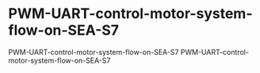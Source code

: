 # PWM-UART-control-motor-system-flow-on-SEA-S7
PWM-UART-control-motor-system-flow-on-SEA-S7
PWM-UART-control-motor-system-flow-on-SEA-S7
